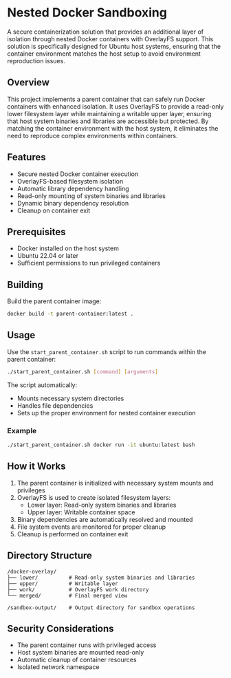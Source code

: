 # Nested Docker Sandboxing

A secure containerization solution that provides an additional layer of isolation through nested Docker containers with OverlayFS support. This solution is specifically designed for Ubuntu host systems, ensuring that the container environment matches the host setup to avoid environment reproduction issues.

## Overview

This project implements a parent container that can safely run Docker containers with enhanced isolation. It uses OverlayFS to provide a read-only lower filesystem layer while maintaining a writable upper layer, ensuring that host system binaries and libraries are accessible but protected. By matching the container environment with the host system, it eliminates the need to reproduce complex environments within containers.

## Features

- Secure nested Docker container execution
- OverlayFS-based filesystem isolation
- Automatic library dependency handling
- Read-only mounting of system binaries and libraries
- Dynamic binary dependency resolution
- Cleanup on container exit

## Prerequisites

- Docker installed on the host system
- Ubuntu 22.04 or later
- Sufficient permissions to run privileged containers

## Building

Build the parent container image:

```bash
docker build -t parent-container:latest .
```

## Usage

Use the `start_parent_container.sh` script to run commands within the parent container:

```bash
./start_parent_container.sh [command] [arguments]
```

The script automatically:
- Mounts necessary system directories
- Handles file dependencies
- Sets up the proper environment for nested container execution

### Example

```bash
./start_parent_container.sh docker run -it ubuntu:latest bash
```

## How it Works

1. The parent container is initialized with necessary system mounts and privileges
2. OverlayFS is used to create isolated filesystem layers:
   - Lower layer: Read-only system binaries and libraries
   - Upper layer: Writable container space
3. Binary dependencies are automatically resolved and mounted
4. File system events are monitored for proper cleanup
5. Cleanup is performed on container exit

## Directory Structure

```
/docker-overlay/
├── lower/          # Read-only system binaries and libraries
├── upper/          # Writable layer
├── work/           # OverlayFS work directory
└── merged/         # Final merged view

/sandbox-output/    # Output directory for sandbox operations
```

## Security Considerations

- The parent container runs with privileged access
- Host system binaries are mounted read-only
- Automatic cleanup of container resources
- Isolated network namespace
